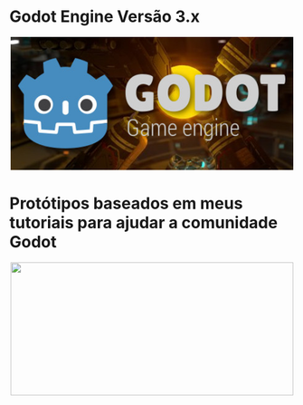 # Godot Engine Versão 3.x 
<center>
<img src="godot.jpg" width="500px" height="235px" />
</center>

# Protótipos baseados em meus tutoriais para ajudar a comunidade Godot

<center>
<img src="godot2.jpg" width="500px" height="235px" />
</center>


